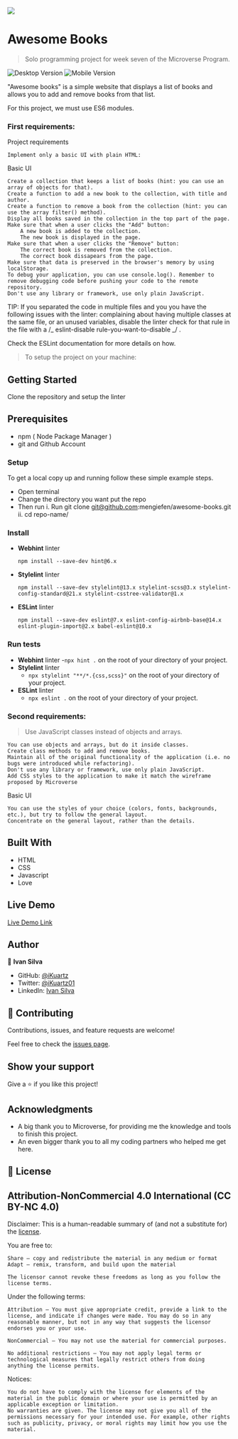 ![](https://img.shields.io/badge/Microverse-blueviolet)

# Awesome Books

> Solo programming project for week seven of the Microverse Program.

![Desktop Version](./images/desktop_version.png)
![Mobile Version](./images/mobile.png)

"Awesome books" is a simple website that displays a list of books and allows you to add and remove books from that list.

For this project, we must use ES6 modules.

### First requirements:

Project requirements

    Implement only a basic UI with plain HTML:

Basic UI

    Create a collection that keeps a list of books (hint: you can use an array of objects for that).
    Create a function to add a new book to the collection, with title and author.
    Create a function to remove a book from the collection (hint: you can use the array filter() method).
    Display all books saved in the collection in the top part of the page.
    Make sure that when a user clicks the "Add" button:
        A new book is added to the collection.
        The new book is displayed in the page.
    Make sure that when a user clicks the "Remove" button:
        The correct book is removed from the collection.
        The correct book dissapears from the page.
    Make sure that data is preserved in the browser's memory by using localStorage.
    To debug your application, you can use console.log(). Remember to remove debugging code before pushing your code to the remote repository.
    Don't use any library or framework, use only plain JavaScript.

TIP: If you separated the code in multiple files and you you have the following issues with the linter: complaining about having multiple classes at the same file, or an unused variables, disable the linter check for that rule in the file with a /_ eslint-disable rule-you-want-to-disable _/ .

Check the ESLint documentation for more details on how.

> To setup the project on your machine:

## Getting Started

Clone the repository and setup the linter

## Prerequisites

- npm ( Node Package Manager )
- git and Github Account

### Setup

To get a local copy up and running follow these simple example steps.

- Open terminal
- Change the directory you want put the repo
- Then run
  i. Run git clone git@github.com:mengiefen/awesome-books.git
  ii. cd repo-name/

### Install

- **Webhint** linter

  `npm install --save-dev hint@6.x`

- **Stylelint** linter

  `npm install --save-dev stylelint@13.x stylelint-scss@3.x stylelint-config-standard@21.x stylelint-csstree-validator@1.x`

- **ESLint** linter

  `npm install --save-dev eslint@7.x eslint-config-airbnb-base@14.x eslint-plugin-import@2.x babel-eslint@10.x`

### Run tests

- **Webhint** linter -`npx hint .` on the root of your directory of your project.
- **Stylelint** linter
  - `npx stylelint "**/*.{css,scss}"` on the root of your directory of your project.
- **ESLint** linter
  - `npx eslint .` on the root of your directory of your project.

### Second requirements:

> Use JavaScript classes instead of objects and arrays.

    You can use objects and arrays, but do it inside classes.
    Create class methods to add and remove books.
    Maintain all of the original functionality of the application (i.e. no bugs were introduced while refactoring).
    Don't use any library or framework, use only plain JavaScript.
    Add CSS styles to the application to make it match the wireframe proposed by Microverse

Basic UI

    You can use the styles of your choice (colors, fonts, backgrounds, etc.), but try to follow the general layout.
    Concentrate on the general layout, rather than the details.


## Built With

- HTML
- CSS
- Javascript
- Love

## Live Demo

[Live Demo Link](https://ikuartz.github.io/ES6-awesome-books/)

## Author

👤 **Ivan Silva**

- GitHub: [@iKuartz](https://github.com/iKuartz/)
- Twitter: [@iKuartz01](https://twitter.com/iKuartz01)
- LinkedIn: [Ivan Silva](https://www.linkedin.com/in/ivan-silva-a47058b3/)

## 🤝 Contributing

Contributions, issues, and feature requests are welcome!

Feel free to check the [issues page](https://github.com/iKuartz/Module1-capstone/issues).

## Show your support

Give a ⭐️ if you like this project!

## Acknowledgments

- A big thank you to Microverse, for providing me the knowledge and tools to finish this project.
- An even bigger thank you to all my coding partners who helped me get here.

## 📝 License

## Attribution-NonCommercial 4.0 International (CC BY-NC 4.0)

Disclaimer: This is a human-readable summary of (and not a substitute for) the [license](https://creativecommons.org/licenses/by-nc/4.0/legalcode).

You are free to:

    Share — copy and redistribute the material in any medium or format
    Adapt — remix, transform, and build upon the material

    The licensor cannot revoke these freedoms as long as you follow the license terms.

Under the following terms:

    Attribution — You must give appropriate credit, provide a link to the license, and indicate if changes were made. You may do so in any reasonable manner, but not in any way that suggests the licensor endorses you or your use.

    NonCommercial — You may not use the material for commercial purposes.

    No additional restrictions — You may not apply legal terms or technological measures that legally restrict others from doing anything the license permits.

Notices:

    You do not have to comply with the license for elements of the material in the public domain or where your use is permitted by an applicable exception or limitation.
    No warranties are given. The license may not give you all of the permissions necessary for your intended use. For example, other rights such as publicity, privacy, or moral rights may limit how you use the material.
